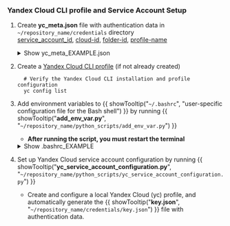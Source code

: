 ### Yandex Cloud CLI profile and Service Account Setup

1. Create **yc_meta.json** file with authentication data in ``~/repository_name/credentials`` directory  
[service_account_id](https://yandex.cloud/en/docs/iam/operations/sa/get-id), [cloud-id](https://yandex.cloud/en/docs/resource-manager/operations/cloud/get-id), [folder-id](https://yandex.cloud/en/docs/resource-manager/operations/folder/get-id), [profile-name](https://yandex.cloud/en/docs/cli/cli-ref/managed-yc/config/profile/)

    <details class="external_code_rendering">
    <summary>Show yc_meta_EXAMPLE.json</summary>

         --8<-- "docs/assets/files/examples/yc_meta_EXAMPLE.json"
    
    </details>

2. Create a [Yandex Cloud CLI profile](https://yandex.cloud/en/docs/cli/quickstart#initialize) (if not already created)

         # Verify the Yandex Cloud CLI installation and profile configuration
         yc config list

3. Add environment variables to {{ showTooltip("``~/.bashrc``", "user-specific configuration file for the Bash shell") }} by running {{ showTooltip("**add_env_var.py**", "``~/repository_name/python_scripts/add_env_var.py``") }}  
    - **After running the script, you must restart the terminal**

    <details class="external_code_rendering">
    <summary>Show .bashrc_EXAMPLE</summary>

         --8<-- "docs/assets/files/examples/.bashrc_EXAMPLE"
    
    </details>

4. Set up Yandex Cloud service account configuration by running {{ showTooltip("**yc_service_account_configuration.py**", "``~/repository_name/python_scripts/yc_service_account_configuration.py``") }}  
    - Create and configure a local Yandex Cloud (yc) profile, and automatically generate the {{ showTooltip("**key.json**", "``~/repository_name/credentials/key.json``") }} file with authentication data.

